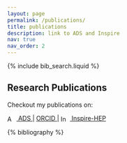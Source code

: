 ```yaml
---
layout: page
permalink: /publications/
title: publications
description: link to ADS and Inspire
nav: true
nav_order: 2
---
```


<!-- _pages/publications.md -->

<!-- Bibsearch Feature -->

{% include bib_search.liquid %}





<!-- Short Description and Links with Icons -->
<h2>Research Publications</h2>
<p>Checkout my publications on:</p>

<!-- Links to ADS, ORCID, and Inspire-HEP with Icons -->
<p>
    <a href="https://ui.adsabs.harvard.edu/public-libraries/GSi9KwB6TamcOuJGuVaDpw" target="_blank" class="icon-link">
        <img src="https://ui.adsabs.harvard.edu/favicon.ico" alt="ADS" style="width: 16px; vertical-align: middle; margin-right: 5px;"> ADS
    </a> |
    <a href="https://orcid.org/0000-0002-2536-7752" target="_blank" class="icon-link">
       <i class="fa-brands fa-orcid"></i> ORCID
    </a> |
    <a href="https://inspirehep.net/literature?q=f%20a%20baibhav" target="_blank" class="icon-link">
        <img src="https://inspirehep.net/favicon.ico" alt="Inspire-HEP" style="width: 16px; vertical-align: middle; margin-right: 5px;"> Inspire-HEP
    </a>
</p>

<div class="publications">

{% bibliography %}

</div>
